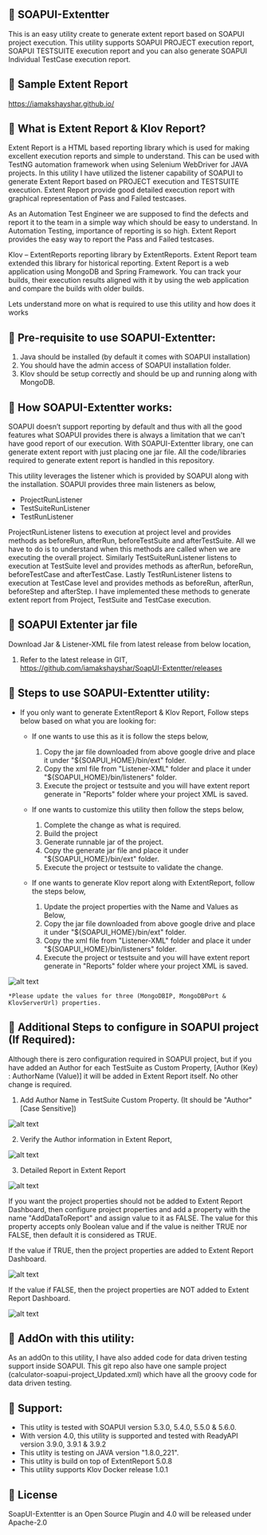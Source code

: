 ## :pushpin: SOAPUI-Extentter
This is an easy utility create to generate extent report based on SOAPUI project execution. This utility supports SOAPUI PROJECT execution report, SOAPUI TESTSUITE execution report and you can also generate SOAPUI Individual TestCase execution report.

## :pushpin: Sample Extent Report
https://iamakshayshar.github.io/

## :pushpin: What is Extent Report & Klov Report?
Extent Report is a HTML based reporting library which is used for making excellent execution reports and simple to understand. This can be used with TestNG automation framework when using Selenium WebDriver for JAVA projects. In this utility I have utilized the listener capability of SOAPUI to generate Extent Report based on PROJECT execution and TESTSUITE execution. Extent Report provide good detailed execution report with graphical representation of Pass and Failed testcases.

As an Automation Test Engineer we are supposed to find the defects and report it to the team in a simple way which should be easy to understand. In Automation Testing, importance of reporting is so high. Extent Report provides the easy way to report the Pass and Failed testcases.

Klov – ExtentReports reporting library by ExtentReports. Extent Report team extended this library for historical reporting. Extent Report is a web application using MongoDB and Spring Framework. You can track your builds, their execution results aligned with it by using the web application and compare the builds with older builds.

Lets understand more on what is required to use this utility and how does it works

## :pushpin: Pre-requisite to use SOAPUI-Extentter:
1. Java should be installed (by default it comes with SOAPUI installation)
2. You should have the admin access of SOAPUI installation folder.
3. Klov should be setup correctly and should be up and running along with MongoDB.

## :pushpin: How SOAPUI-Extentter works:
SOAPUI doesn’t support reporting by default and thus with all the good features what SOAPUI provides there is always a limitation that we can't have good report of our execution. With SOAPUI-Extentter library, one can generate extent report with just placing one jar file. All the code/libraries required to generate extent report is handled in this repository.

This utility leverages the listener which is provided by SOAPUI along with the installation. SOAPUI provides three main listeners as below,

* ProjectRunListener
* TestSuiteRunListener
* TestRunListener

ProjectRunListener listens to execution at project level and provides methods as beforeRun, afterRun, beforeTestSuite and afterTestSuite. All we have to do is to understand when this methods are called when we are executing the overall project. 
Similarly TestSuiteRunListener listens to execution at TestSuite level and provides methods as afterRun, beforeRun, beforeTestCase and afterTestCase. 
Lastly TestRunListener listens to execution at TestCase level and provides methods as beforeRun, afterRun, beforeStep and afterStep. I have implemented these methods to generate extent report from Project, TestSuite and TestCase execution.

## :pushpin: SOAPUI Extenter jar file
Download Jar & Listener-XML file from latest release from below location,
1. Refer to the latest release in GIT,
	https://github.com/iamakshayshar/SoapUI-Extentter/releases

## :pushpin: Steps to use SOAPUI-Extentter utility:

- If you only want to generate ExtentReport & Klov Report, Follow steps below based on what you are looking for:
	
	* If one wants to use this as it is follow the steps below,

		1. Copy the jar file downloaded from above google drive and place it under "${SOAPUI_HOME}/bin/ext" folder.
		2. Copy the xml file from "Listener-XML" folder and place it under "${SOAPUI_HOME}/bin/listeners" folder.
		3. Execute the project or testsuite and you will have extent report generate in "Reports" folder where your project XML is saved.

	* If one wants to customize this utility then follow the steps below,

		1. Complete the change as what is required.
		2. Build the project
		3. Generate runnable jar of the project.
		4. Copy the generate jar file and place it under "${SOAPUI_HOME}/bin/ext" folder.
		5. Execute the project or testsuite to validate the change.


	* If one wants to generate Klov report along with ExtentReport, follow the steps below,

		1. Update the project properties with the Name and Values as Below,
		2. Copy the jar file downloaded from above google drive and place it under "${SOAPUI_HOME}/bin/ext" folder.
		3. Copy the xml file from "Listener-XML" folder and place it under "${SOAPUI_HOME}/bin/listeners" folder.
		4. Execute the project or testsuite and you will have extent report generate in "Reports" folder where your project XML is saved.
	
![alt text](https://github.com/iamakshayshar/SoapUI-Extentter/blob/master/Images/KlovConfig.JPG?raw=true)
		
	*Please update the values for three (MongoDBIP, MongoDBPort & KlovServerUrl) properties.	

## :pushpin: Additional Steps to configure in SOAPUI project (If Required):
Although there is zero configuration required in SOAPUI project, but if you have added an Author for each TestSuite as Custom Property, [Author (Key) : AuthorName (Value)] it will be added in Extent Report itself. No other change is required.

1. Add Author Name in TestSuite Custom Property. (It should be "Author" [Case Sensitive])

![alt text](https://github.com/iamakshayshar/SoapUI-Extentter/blob/master/Images/SoapUI-TestSuite.JPG?raw=true)

2. Verify the Author information in Extent Report,

![alt text](https://github.com/iamakshayshar/SoapUI-Extentter/blob/master/Images/ExtentReport-Author.JPG?raw=true)

3. Detailed Report in Extent Report

![alt text](https://github.com/iamakshayshar/SoapUI-Extentter/blob/master/Images/ExtentReport-Detailed.JPG?raw=true)

If you want the project properties should not be added to Extent Report Dashboard, then configure project properties and add a property with the name "AddDataToReport" and assign value to it as FALSE. The value for this property accepts only Boolean value and if the value is neither TRUE nor FALSE, then default it is considered as TRUE.

If the value if TRUE, then the project properties are added to Extent Report Dashboard. 

![alt text](https://github.com/iamakshayshar/SoapUI-Extentter/blob/master/Images/AddDataToReport_Properties-True.JPG?raw=true)

If the value if FALSE, then the project properties are NOT added to Extent Report Dashboard. 

![alt text](https://github.com/iamakshayshar/SoapUI-Extentter/blob/master/Images/AddDataToReport_Properties-False.JPG?raw=true)

## :pushpin: AddOn with this utility:
As an addOn to this utility, I have also added code for data driven testing support inside SOAPUI. This git repo also have one sample project (calculator-soapui-project_Updated.xml) which have all the groovy code for data driven testing.

## :pushpin: Support:
* This utlity is tested with SOAPUI version 5.3.0, 5.4.0, 5.5.0 & 5.6.0.
* With version 4.0, this utility is supported and tested with ReadyAPI version 3.9.0, 3.9.1 & 3.9.2
* This utlity is testing on JAVA version "1.8.0_221".
* This utlity is build on top of ExtentReport 5.0.8
* This utility supports Klov Docker release 1.0.1

## :pushpin: License
SoapUI-Extentter is an Open Source Plugin and 4.0 will be released under Apache-2.0
